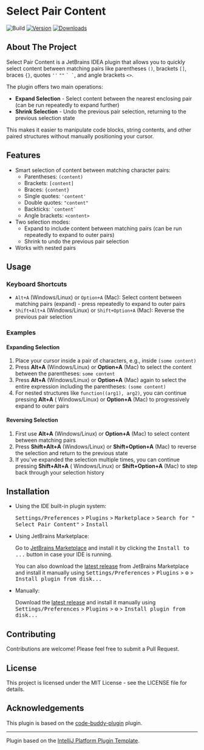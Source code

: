 # Select Pair Content

![Build](https://github.com/j-d-ha/select-pair-content/workflows/Build/badge.svg)
[![Version](https://img.shields.io/jetbrains/plugin/v/MARKETPLACE_ID.svg)](https://plugins.jetbrains.com/plugin/MARKETPLACE_ID)
[![Downloads](https://img.shields.io/jetbrains/plugin/d/MARKETPLACE_ID.svg)](https://plugins.jetbrains.com/plugin/MARKETPLACE_ID)

## About The Project

<!-- Plugin description -->
Select Pair Content is a JetBrains IDEA plugin that allows you to quickly select content between
matching pairs like parentheses `()`,
brackets `[]`, braces `{}`, quotes `''` `""` `` ` ` ``, and angle brackets `<>`.

The plugin offers two main operations:

- **Expand Selection** - Select content between the nearest enclosing pair (can be run repeatedly to
  expand further)
- **Shrink Selection** - Undo the previous pair selection, returning to the previous selection
  state

This makes it easier to manipulate code blocks, string contents, and other paired structures without
manually positioning your cursor.
<!-- Plugin description end -->

## Features

- Smart selection of content between matching character pairs:
    - Parentheses: `(content)`
    - Brackets: `[content]`
    - Braces: `{content}`
    - Single quotes: `'content'`
    - Double quotes: `"content"`
    - Backticks: `` `content` ``
    - Angle brackets: `<content>`
- Two selection modes:
    - Expand to include content between matching pairs (can be run repeatedly to expand to outer
      pairs)
    - Shrink to undo the previous pair selection
- Works with nested pairs

## Usage

### Keyboard Shortcuts

- `Alt+A` (Windows/Linux) or `Option+A` (Mac): Select content between matching pairs (expand) -
  press repeatedly to expand to outer pairs
- `Shift+Alt+A` (Windows/Linux) or `Shift+Option+A` (Mac): Reverse the previous pair selection

### Examples

#### Expanding Selection

1. Place your cursor inside a pair of characters, e.g., inside `(some content)`
2. Press **Alt+A** (Windows/Linux) or **Option+A** (Mac) to select the content between the
   parentheses: `some content`
3. Press **Alt+A** (Windows/Linux) or **Option+A** (Mac) again to select the entire expression
   including the parentheses: `(some content)`
4. For nested structures like `function((arg1), arg2)`, you can continue pressing **Alt+A** (
   Windows/Linux) or **Option+A** (Mac) to progressively expand to outer pairs

#### Reversing Selection

1. First use **Alt+A** (Windows/Linux) or **Option+A** (Mac) to select content between matching
   pairs
2. Press **Shift+Alt+A** (Windows/Linux) or **Shift+Option+A** (Mac) to reverse the selection and
   return to the previous state
3. If you've expanded the selection multiple times, you can continue pressing **Shift+Alt+A** (
   Windows/Linux) or **Shift+Option+A** (Mac) to step back through your selection history

## Installation

- Using the IDE built-in plugin system:

  <kbd>Settings/Preferences</kbd> > <kbd>Plugins</kbd> > <kbd>Marketplace</kbd> > <kbd>Search for "
  Select Pair Content"</kbd> >
  <kbd>Install</kbd>

- Using JetBrains Marketplace:

  Go to [JetBrains Marketplace](https://plugins.jetbrains.com/plugin/MARKETPLACE_ID) and install it
  by clicking the <kbd>Install to ...</kbd> button in case your IDE is running.

  You can also download
  the [latest release](https://plugins.jetbrains.com/plugin/MARKETPLACE_ID/versions) from JetBrains
  Marketplace and install it manually using
  <kbd>Settings/Preferences</kbd> > <kbd>Plugins</kbd> > <kbd>⚙️</kbd> > <kbd>Install plugin from
  disk...</kbd>

- Manually:

  Download the [latest release](https://github.com/j-d-ha/select-pair-content/releases/latest) and
  install it manually using
  <kbd>Settings/Preferences</kbd> > <kbd>Plugins</kbd> > <kbd>⚙️</kbd> > <kbd>Install plugin from
  disk...</kbd>

## Contributing

Contributions are welcome! Please feel free to submit a Pull Request.

## License

This project is licensed under the MIT License - see the LICENSE file for details.

## Acknowledgements

This plugin is based on the [code-buddy-plugin](https://github.com/srizzo/code-buddy-plugin#)
plugin.

---
Plugin based on the [IntelliJ Platform Plugin Template][template].

[template]: https://github.com/JetBrains/intellij-platform-plugin-template

[docs:plugin-description]: https://plugins.jetbrains.com/docs/intellij/plugin-user-experience.html#plugin-description-and-presentation
